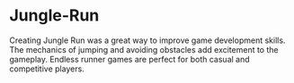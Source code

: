 # Jungle-Run
Creating Jungle Run was a great way to improve game development skills. The mechanics of jumping and avoiding obstacles add excitement to the gameplay. Endless runner games are perfect for both casual and competitive players.
